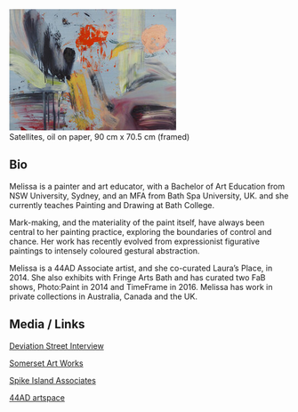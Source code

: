 <div class="container-fluid" class="header-img">
     <div class="text-center row">
          <div >
               <img class="asyncImage nomargin" src="img/Satellites_sm.jpg" alt="Satellites, oil on paper, 90 cm x 70.5 cm (framed)"/>
          </div>
          <div class="caption text-center">Satellites, oil on paper, 90 cm x 70.5 cm (framed)
          </div>
     </div>
</div>

## Bio

Melissa is a painter and art educator, with a Bachelor of Art Education from NSW University, Sydney, and an MFA from Bath Spa University, UK. and she currently teaches Painting and Drawing at Bath College. 

Mark-making, and the materiality of the paint itself, have always been central to her painting practice, exploring the boundaries of control and chance. Her work has recently evolved from expressionist figurative paintings to intensely coloured gestural abstraction. 

Melissa is a 44AD Associate artist, and she co-curated Laura’s Place, in 2014. She also exhibits with Fringe Arts Bath and has curated two FaB shows, Photo:Paint in 2014 and TimeFrame in 2016. Melissa has work in private collections in Australia, Canada and the UK.

## Media / Links

<div class="text-center">

[Deviation Street Interview](https://deviationstreetmagazine.com/into-abstraction-kate-burbridge-interview-with-melissa-wraxall/)

[Somerset Art Works](https://somersetartworks.org.uk/artists/melissa-temple-smith/)

[Spike Island Associates](https://www.spikeisland.org.uk/our-community/spike-island-associates/)

[44AD artspace](http://www.44ad.net/associate-artists.html)

</div>

